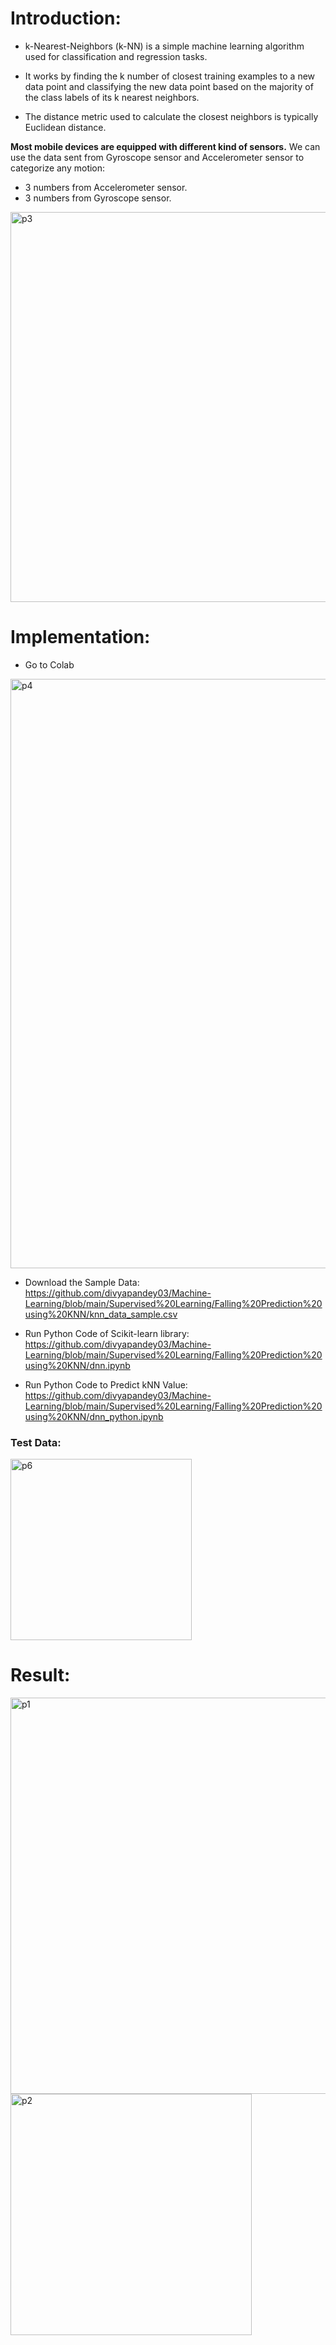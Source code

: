 # Introduction:
- k-Nearest-Neighbors (k-NN) is a simple machine learning algorithm used for classification and regression tasks. 

- It works by finding the k number of closest training examples to a new data point and classifying the new data point based on the majority of the class labels of its k nearest neighbors.

- The distance metric used to calculate the closest neighbors is typically Euclidean distance.

**Most mobile devices are equipped with different kind of sensors.**
We can use the data sent from Gyroscope sensor and Accelerometer sensor to categorize any motion:
- 3 numbers from Accelerometer sensor.
- 3 numbers from Gyroscope sensor.

<img width="624" alt="p3" src="https://user-images.githubusercontent.com/23255126/216855780-f276e2a4-64ff-4b75-a57d-bcb17a026bc4.png">


# Implementation:

- Go to Colab 



<img width="943" alt="p4" src="https://user-images.githubusercontent.com/23255126/216856248-9296e8d7-181b-4b98-ad8e-fe475f7cb6b0.png">


- Download the Sample Data: https://github.com/divyapandey03/Machine-Learning/blob/main/Supervised%20Learning/Falling%20Prediction%20using%20KNN/knn_data_sample.csv

- Run Python Code of Scikit-learn library: https://github.com/divyapandey03/Machine-Learning/blob/main/Supervised%20Learning/Falling%20Prediction%20using%20KNN/dnn.ipynb

- Run Python Code to Predict  kNN Value: https://github.com/divyapandey03/Machine-Learning/blob/main/Supervised%20Learning/Falling%20Prediction%20using%20KNN/dnn_python.ipynb

### Test Data: 


<img width="290" alt="p6" src="https://user-images.githubusercontent.com/23255126/216856068-e67082ee-2448-4860-953f-0f679c56ac2f.png">


# Result:



 

<img width="634" alt="p1" src="https://user-images.githubusercontent.com/23255126/216856349-18f34868-2d6c-49f0-a2e2-5cdd35aa385f.png"> 

<img width="386" alt="p2" src="https://user-images.githubusercontent.com/23255126/216856358-884e389e-827b-4bed-8dec-c5815beeb5d1.png">

